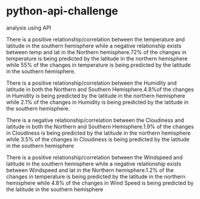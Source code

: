 # python-api-challenge
analysis using API

There is a positive relationship/correlation between the temperature and latitude in the southern hemisphere while a negative relationship exists between temp and lat in the Northern hemisphere.72% of the changes in temperature is being predicted by the latitude in the northern hemisphere while 55% of the changes in temperature is being predicted by the latitude in the southern hemisphere.


There is a positive relationship/correlation between the Humidity and latitude in both the Northern and Southern Hemisphere.4.8%of the changes in Humidity is being predicted by the latitude in the northern hemisphere while 2.1% of the changes in Humidity is being predicted by the latitude in the southern hemisphere.


There is a negative relationship/correlation between the Cloudiness and latitude in both the Northern and Southern Hemisphere.1.9% of the changes in Cloudiness is being predicted by the latitude in the northern hemisphere while 3.5% of the changes in Cloudiness is being predicted by the latitude in the southern hemisphere

There is a positive relationship/correlation between the Windspeed and latitude in the southern hemisphere while a negative relationship exists between Windspeed and lat in the Northern hemisphere.1.2% of the changes in temperature is being predicted by the latitude in the northern hemisphere while 4.8% of the changes in Wind Speed is being predicted by the latitude in the southern hemisphere
